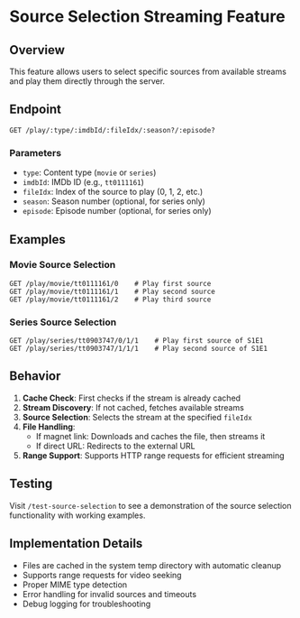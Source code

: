 # Source Selection Streaming Feature

## Overview
This feature allows users to select specific sources from available streams and play them directly through the server.

## Endpoint
```
GET /play/:type/:imdbId/:fileIdx/:season?/:episode?
```

### Parameters
- `type`: Content type (`movie` or `series`)
- `imdbId`: IMDb ID (e.g., `tt0111161`)
- `fileIdx`: Index of the source to play (0, 1, 2, etc.)
- `season`: Season number (optional, for series only)
- `episode`: Episode number (optional, for series only)

## Examples

### Movie Source Selection
```
GET /play/movie/tt0111161/0    # Play first source
GET /play/movie/tt0111161/1    # Play second source
GET /play/movie/tt0111161/2    # Play third source
```

### Series Source Selection
```
GET /play/series/tt0903747/0/1/1    # Play first source of S1E1
GET /play/series/tt0903747/1/1/1    # Play second source of S1E1
```

## Behavior

1. **Cache Check**: First checks if the stream is already cached
2. **Stream Discovery**: If not cached, fetches available streams
3. **Source Selection**: Selects the stream at the specified `fileIdx`
4. **File Handling**: 
   - If magnet link: Downloads and caches the file, then streams it
   - If direct URL: Redirects to the external URL
5. **Range Support**: Supports HTTP range requests for efficient streaming

## Testing

Visit `/test-source-selection` to see a demonstration of the source selection functionality with working examples.

## Implementation Details

- Files are cached in the system temp directory with automatic cleanup
- Supports range requests for video seeking
- Proper MIME type detection
- Error handling for invalid sources and timeouts
- Debug logging for troubleshooting